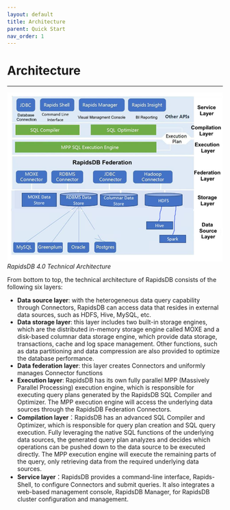 ```yaml
---
layout: default
title: Architecture
parent: Quick Start
nav_order: 1
---
```


# Architecture

---

![RapidsDB 4.0 Technical Architecture](./architecture.jpg)\
*RapidsDB 4.0 Technical Architecture*

From bottom to top, the technical architecture of RapidsDB consists of the following six layers:  

* **Data source layer**: with the heterogeneous data query capability through Connectors, RapidsDB can access data that resides in external data sources, such as HDFS, Hive, MySQL, etc.
* **Data storage layer**: this layer includes two built-in storage engines, which are the distributed in-memory storage engine called MOXE and a disk-based columnar data storage engine, which provide data storage, transactions, cache and log space management.  Other functions, such as data partitioning and data compression are also provided to optimize the database performance.
* **Data federation layer**: this layer creates Connectors and uniformly manages Connector functions
* **Execution layer**: RapidsDB has its own fully parallel MPP (Massively Parallel Processing) execution engine, which is responsible for executing query plans generated by the RapidsDB SQL Compiler and Optimizer. The MPP execution engine will access the underlying data sources through the RapidsDB Federation Connectors.
* **Compilation layer**：RapidsDB has an advanced SQL Compiler and Optimizer, which is responsible for query plan creation and SQL query execution. Fully leveraging the native SQL functions of the underlying data sources, the generated query plan analyzes and decides which operations can be pushed down to the data source to be executed directly. The MPP execution engine will execute the remaining parts of the query, only retrieving data from the required underlying data sources.
* **Service layer**：RapidsDB provides a command-line interface, Rapids-Shell, to configure Connectors and submit queries. It also integrates a web-based management console, RapidsDB Manager, for RapidsDB cluster configuration and management.
